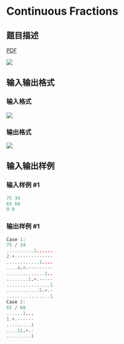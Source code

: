 # Continuous Fractions

## 题目描述

[problemUrl]: https://uva.onlinejudge.org/index.php?option=com_onlinejudge&Itemid=8&category=23&page=show_problem&problem=2054

[PDF](https://uva.onlinejudge.org/external/111/p11113.pdf)

![](https://cdn.luogu.com.cn/upload/vjudge_pic/UVA11113/9981f0306f196a93dd8d455133c1e92ab0bba84a.png)

## 输入输出格式

### 输入格式

![](https://cdn.luogu.com.cn/upload/vjudge_pic/UVA11113/2802addb016b15cd7c6316b12f8e2e676b209ce4.png)

### 输出格式

![](https://cdn.luogu.com.cn/upload/vjudge_pic/UVA11113/83b38aa7a7ea7c4540c65a1141c758c9c6610b09.png)

## 输入输出样例

### 输入样例 #1

```cpp
75 34
65 60
0 0
```


### 输出样例 #1

```cpp
Case 1:
75 / 34
..........1......
2.+.-------------
............1....
....4.+.---------
..............1..
........1.+.-----
................1
............5.+.-
................1
Case 2:
65 / 60
......1...
1.+.------
.........1
....11.+.-
.........1
```


